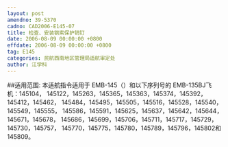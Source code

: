 ```yaml
---
layout: post
amendno: 39-5370
cadno: CAD2006-E145-07
title: 检查、安装钢索保护销钉
date: 2006-08-09 00:00:00 +0800
effdate: 2006-08-09 00:00:00 +0800
tag: E145
categories: 民航西南地区管理局适航审定处
author: 江学科
---
```


##适用范围:
本适航指令适用于 EMB-145（）和以下序列号的 EMB-135BJ飞机：145104， 145122，145263，145365，145363，145374，145392，145412，145462， 145484，145495，145505，145516，145528，145540，145549，145555， 145586，145591，145625，145637，145642，145644，145671，145678， 145686，145699，145706，145711，145717，145729，145730，145757， 145770，145775，145780，145789，145796，145802和145809。

